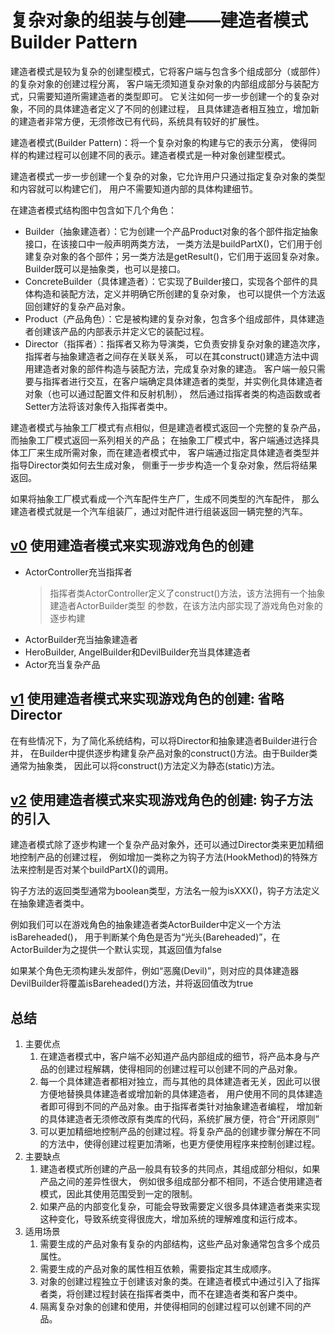 # 复杂对象的组装与创建——建造者模式 Builder Pattern

建造者模式是较为复杂的创建型模式，它将客户端与包含多个组成部分（或部件）的复杂对象的创建过程分离，
客户端无须知道复杂对象的内部组成部分与装配方式，只需要知道所需建造者的类型即可。
它关注如何一步一步创建一个的复杂对象，不同的具体建造者定义了不同的创建过程，
且具体建造者相互独立，增加新的建造者非常方便，无须修改已有代码，系统具有较好的扩展性。

建造者模式(Builder Pattern)：将一个复杂对象的构建与它的表示分离，
使得同样的构建过程可以创建不同的表示。建造者模式是一种对象创建型模式。

建造者模式一步一步创建一个复杂的对象，它允许用户只通过指定复杂对象的类型和内容就可以构建它们，
用户不需要知道内部的具体构建细节。

在建造者模式结构图中包含如下几个角色：
- Builder（抽象建造者）：它为创建一个产品Product对象的各个部件指定抽象接口，在该接口中一般声明两类方法，
    一类方法是buildPartX()，它们用于创建复杂对象的各个部件；另一类方法是getResult()，它们用于返回复杂对象。
    Builder既可以是抽象类，也可以是接口。
- ConcreteBuilder（具体建造者）：它实现了Builder接口，实现各个部件的具体构造和装配方法，定义并明确它所创建的复杂对象，
    也可以提供一个方法返回创建好的复杂产品对象。
- Product（产品角色）：它是被构建的复杂对象，包含多个组成部件，具体建造者创建该产品的内部表示并定义它的装配过程。
- Director（指挥者）：指挥者又称为导演类，它负责安排复杂对象的建造次序，指挥者与抽象建造者之间存在关联关系，
    可以在其construct()建造方法中调用建造者对象的部件构造与装配方法，完成复杂对象的建造。
    客户端一般只需要与指挥者进行交互，在客户端确定具体建造者的类型，并实例化具体建造者对象（也可以通过配置文件和反射机制），
    然后通过指挥者类的构造函数或者Setter方法将该对象传入指挥者类中。

建造者模式与抽象工厂模式有点相似，但是建造者模式返回一个完整的复杂产品，而抽象工厂模式返回一系列相关的产品；
在抽象工厂模式中，客户端通过选择具体工厂来生成所需对象，而在建造者模式中，
客户端通过指定具体建造者类型并指导Director类如何去生成对象，
侧重于一步步构造一个复杂对象，然后将结果返回。

如果将抽象工厂模式看成一个汽车配件生产厂，生成不同类型的汽车配件，
那么建造者模式就是一个汽车组装厂，通过对配件进行组装返回一辆完整的汽车。

## [v0](v0) 使用建造者模式来实现游戏角色的创建

- ActorController充当指挥者
    > 指挥者类ActorController定义了construct()方法，该方法拥有一个抽象建造者ActorBuilder类型
    的参数，在该方法内部实现了游戏角色对象的逐步构建
- ActorBuilder充当抽象建造者
- HeroBuilder, AngelBuilder和DevilBuilder充当具体建造者
- Actor充当复杂产品

## [v1](v1) 使用建造者模式来实现游戏角色的创建: 省略Director

在有些情况下，为了简化系统结构，可以将Director和抽象建造者Builder进行合并，
在Builder中提供逐步构建复杂产品对象的construct()方法。由于Builder类通常为抽象类，
因此可以将construct()方法定义为静态(static)方法。

## [v2](v2) 使用建造者模式来实现游戏角色的创建: 钩子方法的引入

建造者模式除了逐步构建一个复杂产品对象外，还可以通过Director类来更加精细地控制产品的创建过程，
例如增加一类称之为钩子方法(HookMethod)的特殊方法来控制是否对某个buildPartX()的调用。

钩子方法的返回类型通常为boolean类型，方法名一般为isXXX()，钩子方法定义在抽象建造者类中。

例如我们可以在游戏角色的抽象建造者类ActorBuilder中定义一个方法isBareheaded()，
用于判断某个角色是否为“光头(Bareheaded)”，在ActorBuilder为之提供一个默认实现，其返回值为false

如果某个角色无须构建头发部件，例如“恶魔(Devil)”，则对应的具体建造器DevilBuilder将覆盖isBareheaded()方法，并将返回值改为true

## 总结

1. 主要优点
    1. 在建造者模式中，客户端不必知道产品内部组成的细节，将产品本身与产品的创建过程解耦，使得相同的创建过程可以创建不同的产品对象。
    2. 每一个具体建造者都相对独立，而与其他的具体建造者无关，因此可以很方便地替换具体建造者或增加新的具体建造者，
    用户使用不同的具体建造者即可得到不同的产品对象。由于指挥者类针对抽象建造者编程，
    增加新的具体建造者无须修改原有类库的代码，系统扩展方便，符合“开闭原则”
    3. 可以更加精细地控制产品的创建过程。将复杂产品的创建步骤分解在不同的方法中，使得创建过程更加清晰，也更方便使用程序来控制创建过程。
2. 主要缺点
    1. 建造者模式所创建的产品一般具有较多的共同点，其组成部分相似，如果产品之间的差异性很大，
    例如很多组成部分都不相同，不适合使用建造者模式，因此其使用范围受到一定的限制。
    2. 如果产品的内部变化复杂，可能会导致需要定义很多具体建造者类来实现这种变化，导致系统变得很庞大，增加系统的理解难度和运行成本。
3. 适用场景
    1. 需要生成的产品对象有复杂的内部结构，这些产品对象通常包含多个成员属性。
    2. 需要生成的产品对象的属性相互依赖，需要指定其生成顺序。
    3. 对象的创建过程独立于创建该对象的类。在建造者模式中通过引入了指挥者类，将创建过程封装在指挥者类中，而不在建造者类和客户类中。
    4. 隔离复杂对象的创建和使用，并使得相同的创建过程可以创建不同的产品。